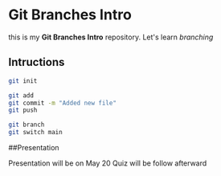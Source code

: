 # Git  Branches Intro

this is my **Git Branches Intro** repository. Let's learn *branching*

## Intructions


```bash
git init
```

```bash
git add
git commit -m "Added new file"
git push
```

```bash
git branch
git switch main
```

##Presentation 

Presentation will be on May 20 Quiz will be follow afterward